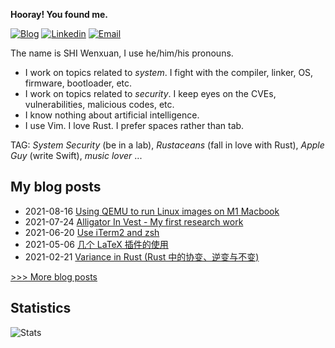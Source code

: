 
**Hooray! You found me.**

[![Blog](https://img.shields.io/badge/Blog-F0773A?style=flat-square&logo=firefox-browser&logoColor=white)](https://www.whexy.com)
[![Linkedin](https://img.shields.io/badge/-LinkedIn-1568BF?style=flat-square&logo=Linkedin&logoColor=white)](https://www.linkedin.com/in/whexy)
[![Email](https://img.shields.io/badge/-Email-E8453C?style=flat-square&logo=Gmail&logoColor=white)](mailto:gwhexy@gmail.com)

The name is SHI Wenxuan, I use he/him/his pronouns. 

- I work on topics related to *system*. I fight with the compiler, linker, OS, firmware, bootloader, etc.
- I work on topics related to *security*. I keep eyes on the CVEs, vulnerabilities, malicious codes, etc.
- I know nothing about artificial intelligence.
- I use Vim. I love Rust. I prefer spaces rather than tab.

TAG: *System Security* (be in a lab), *Rustaceans* (fall in love with Rust), *Apple Guy* (write Swift), *music lover* ...

## My blog posts
- 2021-08-16 [Using QEMU to run Linux images on M1 Macbook](https://www.whexy.com/posts/m1qemu/)
- 2021-07-24 [Alligator In Vest - My first research work](https://www.whexy.com/posts/investigator/)
- 2021-06-20 [Use iTerm2 and zsh](https://www.whexy.com/posts/Use-iTerm2-and-zsh/)
- 2021-05-06 [几个 LaTeX 插件的使用](https://www.whexy.com/posts/usingLatexAddons/)
- 2021-02-21 [Variance in Rust (Rust 中的协变、逆变与不变)](https://www.whexy.com/posts/Variance-in-Rust/)

[>>> More blog posts](https://www.whexy.com/writings)

## Statistics
![Stats](https://github-readme-stats.vercel.app/api?username=whexy&theme=vue)
